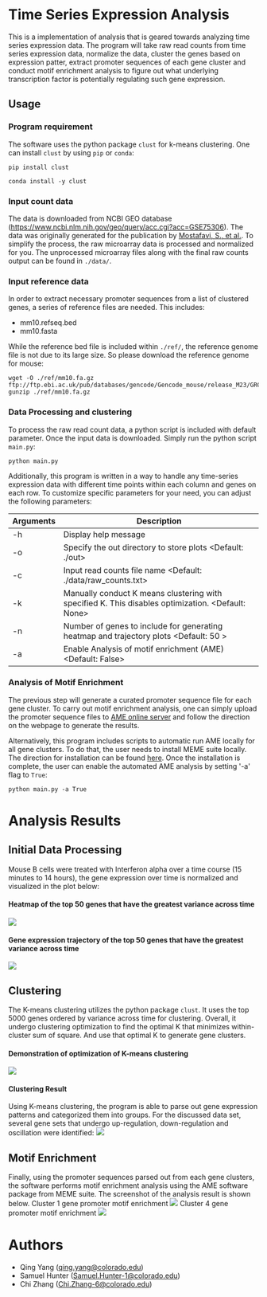 # Time Series Expression Analysis
This is a implementation of analysis that is geared towards analyzing time series expression data. The program will take raw read counts from time series expression data, normalize the data, cluster the genes based on expression patter, extract promoter sequences of each gene cluster and conduct motif enrichment analysis to figure out what underlying transcription factor is potentially regulating such gene expression.

## Usage
### Program requirement
The software uses the python package `clust` for k-means clustering. One can install `clust` by using `pip` or `conda`:
```
pip install clust
```
```
conda install -y clust
```

### Input count data
The data is downloaded from NCBI GEO database (https://www.ncbi.nlm.nih.gov/geo/query/acc.cgi?acc=GSE75306). The data was originally generated for the publication by [Mostafavi, S., et al.](https://doi.org/10.1016/j.cell.2015.12.032). To simplify the process, the raw microarray data is processed and normalized for you. The unprocessed microarray files along with the final raw counts output can be found in `./data/`.

### Input reference data
In order to extract necessary promoter sequences from a list of clustered genes, a series of reference files are needed. This includes:
- mm10.refseq.bed
- mm10.fasta

While the reference bed file is included within `./ref/`, the reference genome file is not due to its large size. So please download the reference genome for mouse:
```
wget -O ./ref/mm10.fa.gz ftp://ftp.ebi.ac.uk/pub/databases/gencode/Gencode_mouse/release_M23/GRCm38.p6.genome.fa.gz
gunzip ./ref/mm10.fa.gz
```

### Data Processing and clustering
To process the raw read count data, a python script is included with default parameter. Once the input data is downloaded. Simply run the python script `main.py`:
```
python main.py
```
Additionally, this program is written in a way to handle any time-series expression data with different time points within each column and genes on each row. To customize specific parameters for your need, you can adjust the following parameters:

Arguments |  Description
--- | ---
-h  | Display help message
-o  | Specify the out directory to store plots <Default: ./out>
-c  | Input read counts file name <Default: ./data/raw_counts.txt>
-k  | Manually conduct K means clustering with specified K. This disables optimization. <Default: None>
-n  | Number of genes to include for generating heatmap and trajectory plots <Default: 50 >
-a  | Enable Analysis of motif enrichment (AME) <Default: False>

### Analysis of Motif Enrichment
The previous step will generate a curated promoter sequence file for each gene cluster. To carry out motif enrichment analysis, one can simply upload the promoter sequence files to [AME online server](http://meme-suite.org/tools/ame) and follow the direction on the webpage to generate the results.

Alternatively, this program includes scripts to automatic run AME locally for all gene clusters. To do that, the user needs to install MEME suite locally. The direction for installation can be found [here](http://meme-suite.org/doc/install.html?man_type=web). Once the installation is complete, the user can enable the automated AME analysis by setting '-a' flag to `True`:
```
python main.py -a True
```

# Analysis Results
## Initial Data Processing
Mouse B cells were treated with Interferon alpha over a time course (15 minutes to 14 hours), the gene expression over time is normalized and visualized in the plot below:
#### Heatmap of the top 50 genes that have the greatest variance across time
![](./out/gene_heatmap.png)
#### Gene expression trajectory of the top 50 genes that have the greatest variance across time
![](./out/gene_trajectory.png)

## Clustering
The K-means clustering utilizes the python package `clust`. It uses the top 5000 genes ordered by variance across time for clustering. Overall, it undergo clustering optimization to find the optimal K that minimizes within-cluster sum of square. And use that optimal K to generate gene clusters.
#### Demonstration of optimization of K-means clustering
![](./out/SSvK.png)
#### Clustering Result
Using K-means clustering, the program is able to parse out gene expression patterns and categorized them into groups. For the discussed data set, several gene sets that undergo up-regulation, down-regulation and oscillation were identified:
![](./out/cluster.png)

## Motif Enrichment
Finally, using the promoter sequences parsed out from each gene clusters, the software performs motif enrichment analysis using the AME software package from MEME suite. The screenshot of the analysis result is shown below.
Cluster 1 gene promoter motif enrichment
![](./out/cluster1_enrichment.png)
Cluster 4 gene promoter motif enrichment
![](./out/cluster4_enrichment.png)

# Authors
- Qing Yang (qing.yang@colorado.edu)
- Samuel Hunter (Samuel.Hunter-1@colorado.edu)
- Chi Zhang (Chi.Zhang-6@colorado.edu)
